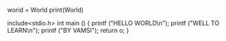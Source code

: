 worid = World
print(World)

include<stdio.h>
int main ()
{
printf ("HELLO WORLD\n");
printf ("WELL TO LEARN\n");
printf ("BY VAMSI");
return o;
}
